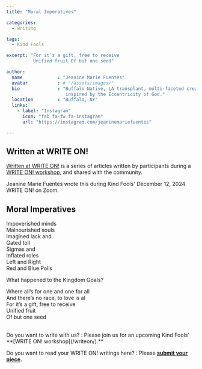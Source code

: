 ```yaml
---
title: "Moral Imperatives"

categories:
  - writing

tags:
  - Kind Fools

excerpt: "For it’s a gift, free to receive
          Unified fruit Of but one seed"

author:
  name             : "Jeanine Marie Fuentes"
  avatar           : # "/assets/images/"
  bio              : "Buffalo Native, LA transplant, multi-faceted creator, athlete & Artist,
                      inspired by the Eccentricity of God."
  location         : "Buffalo, NY"
  links:
    - label: "Instagram"
      icon: "fab fa-fw fa-instagram"
      url: "https://instagram.com/jeaninemariefuentes"

---
```


## Written at WRITE ON!

[Written at WRITE ON!](/writtenat/) is a series of articles written
by participants during a [WRITE ON! workshop](/writeon),
and shared with the community.

Jeanine Marie Fuentes wrote this during Kind Fools' December 12, 2024 WRITE ON!
on Zoom.

## Moral Imperatives

Impoverished minds<br>
Malnourished souls<br>
Imagined lack and<br>
Gated toll<br>
Sigmas and<br>
Inflated roles<br>
Left and Right<br>
Red and Blue Polls 

What happened to the Kingdom Goals? 

Where all’s for one and one for all<br>
And there’s no race, to love is al<br>
For it’s a gift, free to receive<br>
Unified fruit<br>
Of but one seed


<br>
Do you want to write with us?
:    Please join us for an upcoming Kind Fools' **[WRITE ON! workshop](/writeon/).**

Do you want to read your WRITE ON! writings here?
: Please **[submit your piece](/submit/).**

